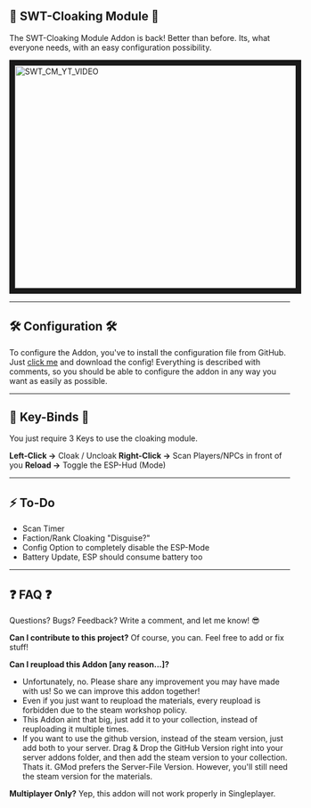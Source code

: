 ## 🌌 SWT-Cloaking Module 🌌
The SWT-Cloaking Module Addon is back! Better than before.
Its, what everyone needs, with an easy configuration possibility.

<a href="http://www.youtube.com/watch?feature=player_embedded&v=7zrej11xlgg
" target="_blank"><img src="http://img.youtube.com/vi/7zrej11xlgg/0.jpg" 
alt="SWT_CM_YT_VIDEO" width="600" height="400" border="10" /></a>

---

## 🛠️ Configuration 🛠️
To configure the Addon, you've to install the configuration file from GitHub.
Just [click me](../swt_cm_config/lua/swt_cm_config/) and download the config!
Everything is described with comments, so you should be able to configure the addon in any way you want as easily as possible.

---

## 🔑 Key-Binds 🔑
You just require 3 Keys to use the cloaking module.

**Left-Click →** Cloak / Uncloak
**Right-Click →** Scan Players/NPCs in front of you
**Reload →** Toggle the ESP-Hud (Mode)

---

## ⚡ To-Do
- Scan Timer
- Faction/Rank Cloaking "Disguise?"
- Config Option to completely disable the ESP-Mode
- Battery Update, ESP should consume battery too

---

## ❓ FAQ  ❓
Questions? Bugs? Feedback? Write a comment, and let me know! 😎

**Can I contribute to this project?**
Of course, you can. Feel free to add or fix stuff!

**Can I reupload this Addon [any reason...]?**
- Unfortunately, no. Please share any improvement you may have made with us! So we can improve this addon together!
- Even if you just want to reupload the materials, every reupload is forbidden due to the steam workshop policy.
- This Addon aint that big, just add it to your collection, instead of reuploading it multiple times.
- If you want to use the github version, instead of the steam version, just add both to your server. Drag & Drop the GitHub Version right into your server addons folder, and then add the steam version to your collection. Thats it. GMod prefers the Server-File Version. However, you'll still need the steam version for the materials.

**Multiplayer Only?**
Yep, this addon will not work properly in Singleplayer.
